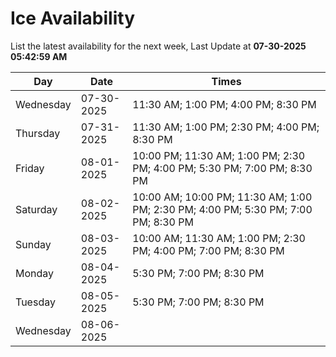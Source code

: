 # Ice Availability

List the latest availability for the next week, Last Update at **07-30-2025 05:42:59 AM**

| Day         | Date        | Times       |
| ----------- | ----------- | ----------- |
|Wednesday|07-30-2025|11:30 AM; 1:00 PM; 4:00 PM; 8:30 PM|
|Thursday|07-31-2025|11:30 AM; 1:00 PM; 2:30 PM; 4:00 PM; 8:30 PM|
|Friday|08-01-2025|10:00 PM; 11:30 AM; 1:00 PM; 2:30 PM; 4:00 PM; 5:30 PM; 7:00 PM; 8:30 PM|
|Saturday|08-02-2025|10:00 AM; 10:00 PM; 11:30 AM; 1:00 PM; 2:30 PM; 4:00 PM; 5:30 PM; 7:00 PM; 8:30 PM|
|Sunday|08-03-2025|10:00 AM; 11:30 AM; 1:00 PM; 2:30 PM; 4:00 PM; 7:00 PM; 8:30 PM|
|Monday|08-04-2025|5:30 PM; 7:00 PM; 8:30 PM|
|Tuesday|08-05-2025|5:30 PM; 7:00 PM; 8:30 PM|
|Wednesday|08-06-2025||
